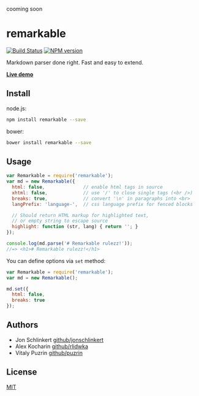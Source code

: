 cooming soon

remarkable
==========

[![Build Status](https://travis-ci.org/jonschlinkert/remarkable.svg?branch=master)](https://travis-ci.org/jonschlinkert/remarkable)
[![NPM version](https://img.shields.io/npm/v/remarkable.svg)](https://www.npmjs.org/package/remarkable)

Markdown parser done right. Fast and easy to extend.

__[Live demo](http://jonschlinkert.github.io/remarkable/demo/)__


Install
-------

node.js:

```bash
npm install remarkable --save
```

bower:

```bash
bower install remarkable --save
```


Usage
-----

```javascript
var Remarkable = require('remarkable');
var md = new Remarkable({
  html: false,              // enable html tags in source
  xhtml: false,             // use '/' to close single tags (<br />)
  breaks: true,             // convert '\n' in paragraphs into <br>
  langPrefix: 'language-',  // css language prefix for fenced blocks

  // Should return HTML markup for highlighted text,
  // or empty string to escape source
  highlight: function (str, lang) { return ''; }
});

console.log(md.parse('# Remarkable rulezz!'));
//=> <h1># Remarkable rulezz!</h1>
```

You can define options via `set` method:

```javascript
var Remarkable = require('remarkable');
var md = new Remarkable();

md.set({
  html: false,
  breaks: true
});
```


Authors
-------

- Jon Schlinkert [github/jonschlinkert](https://github.com/jonschlinkert)
- Alex Kocharin [github/rlidwka](https://github.com/rlidwka)
- Vitaly Puzrin [github/puzrin](https://github.com/puzrin)


License
-------

[MIT](https://github.com/jonschlinkert/remarkable/blob/master/LICENSE)
